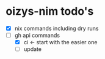 # oizys-nim todo's

- [x] nix commands including dry runs
- [ ] gh api commands
  - [x] ci <- start with the easier one
  - [ ] update

<!-- generated with <3 by daylinmorgan/todo -->
